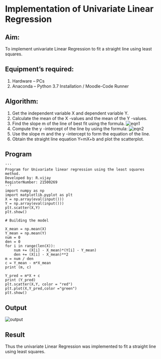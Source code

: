 # Implementation of Univariate Linear Regression
## Aim:
To implement univariate Linear Regression to fit a straight line using least squares.
## Equipment’s required:
1.	Hardware – PCs
2.	Anaconda – Python 3.7 Installation / Moodle-Code Runner
## Algorithm:
1.	Get the independent variable X and dependent variable Y.
2.	Calculate the mean of the X -values and the mean of the Y -values.
3.	Find the slope m of the line of best fit using the formula.
 ![eqn1](./eq1.jpg)
4.	Compute the y -intercept of the line by using the formula:
![eqn2](./eq2.jpg)  
5.	Use the slope m and the y -intercept to form the equation of the line.
6.	Obtain the straight line equation Y=mX+b and plot the scatterplot.
## Program
~~~
''' 
Program for Univariate linear regression using the least squares method.
Developed by: R.vijay
RegisterNumber: 21500269
'''
import numpy as np
import matplotlib.pyplot as plt
X = np.array(eval(input()))
Y = np.array(eval(input()))
plt.scatter(X,Y)
plt.show()

# Building the model

X_mean = np.mean(X)
Y_mean = np.mean(Y)
num = 0
den = 0
for i in range(len(X)):
	num += (X[i] - X_mean)*(Y[i] - Y_mean)
	den += (X[i] - X_mean)**2
m = num / den
c = Y_mean - m*X_mean
print (m, c)

Y_pred = m*X + c
print (Y_pred)
plt.scatter(X,Y, color = "red")
plt.plot(X,Y_pred,color ="green")
plt.show()
~~~








## Output
![output]()
## Result
Thus the univariate Linear Regression was implemented to fit a straight line using least squares.
